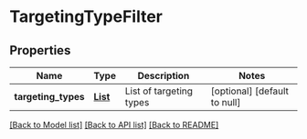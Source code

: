 # TargetingTypeFilter
## Properties

| Name | Type | Description | Notes |
|------------ | ------------- | ------------- | -------------|
| **targeting\_types** | [**List**](AdsAnalyticsTargetingType.md) | List of targeting types | [optional] [default to null] |

[[Back to Model list]](../README.md#documentation-for-models) [[Back to API list]](../README.md#documentation-for-api-endpoints) [[Back to README]](../README.md)

